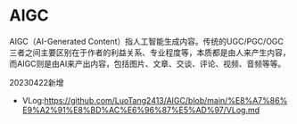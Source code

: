 # AIGC

AIGC（AI-Generated Content）指人工智能生成内容。传统的UGC/PGC/OGC三者之间主要区别在于作者的利益关系、专业程度等，本质都是由人来产生内容，而AIGC则是由AI来产出内容，包括图片、文章、交谈、评论、视频、音频等等。



20230422新增
- VLog:https://github.com/LuoTang2413/AIGC/blob/main/%E8%A7%86%E9%A2%91%E8%BD%AC%E6%96%87%E5%AD%97/VLog.md
